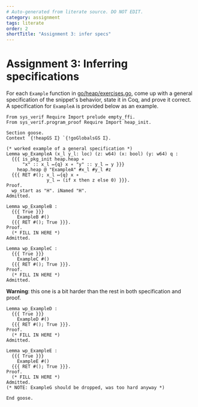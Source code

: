```yaml
---
# Auto-generated from literate source. DO NOT EDIT.
category: assignment
tags: literate
order: 2
shortTitle: "Assignment 3: infer specs"
---
```


# Assignment 3: Inferring specifications

For each `Example` function in [go/heap/exercises.go](https://github.com/tchajed/sys-verif-fa25-proofs/blob/main/go/heap/exercises.go), come up with a general specification of the snippet's behavior, state it in Coq, and prove it correct. A specification for `ExampleA` is provided below as an example.

```coq
From sys_verif Require Import prelude empty_ffi.
From sys_verif.program_proof Require Import heap_init.

Section goose.
Context `{!heapGS Σ} `{!goGlobalsGS Σ}.

(* worked example of a general specification *)
Lemma wp_ExampleA (x_l y_l: loc) (z: w64) (x: bool) (y: w64) q :
  {{{ is_pkg_init heap.heap ∗
      "x" :: x_l ↦{q} x ∗ "y" :: y_l ↦ y }}}
    heap.heap @ "ExampleA" #x_l #y_l #z
  {{{ RET #(); x_l ↦{q} x ∗
               y_l ↦ (if x then z else 0) }}}.
Proof.
  wp_start as "H". iNamed "H".
Admitted.

Lemma wp_ExampleB :
  {{{ True }}}
    ExampleB #()
  {{{ RET #(); True }}}.
Proof.
  (* FILL IN HERE *)
Admitted.

Lemma wp_ExampleC :
  {{{ True }}}
    ExampleC #()
  {{{ RET #(); True }}}.
Proof.
  (* FILL IN HERE *)
Admitted.

```

**Warning**: this one is a bit harder than the rest in both specification and proof.

```coq
Lemma wp_ExampleD :
  {{{ True }}}
    ExampleD #()
  {{{ RET #(); True }}}.
Proof.
  (* FILL IN HERE *)
Admitted.

Lemma wp_ExampleE :
  {{{ True }}}
    ExampleE #()
  {{{ RET #(); True }}}.
Proof.
  (* FILL IN HERE *)
Admitted.
(* NOTE: ExampleG should be dropped, was too hard anyway *)

End goose.
```
